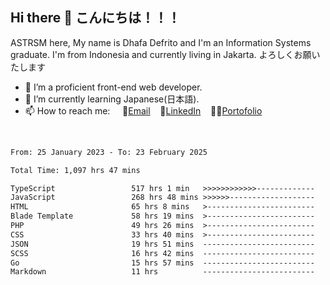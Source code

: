 ## Hi there 👋 こんにちは！！！
ASTRSM here, My name is Dhafa Defrito and I'm an Information Systems graduate. I'm from Indonesia and currently living in Jakarta. よろしくお願いたします

- 🔭 I’m a proficient front-end web developer.
- 🌱 I’m currently learning Japanese(日本語).
- 📫 How to reach me: &nbsp;&nbsp;&nbsp;&nbsp;📧[Email](ddefrito@gmail.com)&nbsp;&nbsp;&nbsp;&nbsp;💼[LinkedIn](https://www.linkedin.com/in/dhafa-defrita-rama-yudistira-9357a9229/)&nbsp;&nbsp;&nbsp;&nbsp;👨‍🎨[Portofolio](https://ddefrito.vercel.app/)
<br>
<!-- <p align="left">
<a href="https://github.com/ASTRSM">
  <img height="180em" src="https://github-readme-stats-eight-theta.vercel.app/api?username=ASTRSM&show_icons=true&theme=dracula&include_all_commits=true&count_private=true"/>
  <img height="180em" src="https://github-readme-stats-eight-theta.vercel.app/api/top-langs/?username=ASTRSM&layout=compact&langs_count=8&theme=dracula"/>
</a>
</p> -->

<!--START_SECTION:waka-->

```txt
From: 25 January 2023 - To: 23 February 2025

Total Time: 1,097 hrs 47 mins

TypeScript                 517 hrs 1 min   >>>>>>>>>>>>-------------   47.10 %
JavaScript                 268 hrs 48 mins >>>>>>-------------------   24.49 %
HTML                       65 hrs 8 mins   >------------------------   05.93 %
Blade Template             58 hrs 19 mins  >------------------------   05.31 %
PHP                        49 hrs 26 mins  >------------------------   04.50 %
CSS                        33 hrs 40 mins  >------------------------   03.07 %
JSON                       19 hrs 51 mins  -------------------------   01.81 %
SCSS                       16 hrs 42 mins  -------------------------   01.52 %
Go                         15 hrs 57 mins  -------------------------   01.45 %
Markdown                   11 hrs          -------------------------   01.00 %
```

<!--END_SECTION:waka-->
